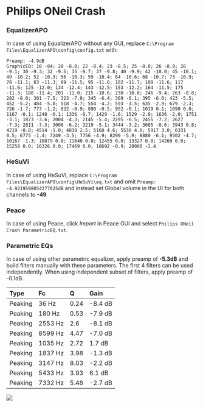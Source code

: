 # Philips ONeil Crash

### EqualizerAPO
In case of using EqualizerAPO without any GUI, replace `C:\Program Files\EqualizerAPO\config\config.txt`
with:
```
Preamp: -4.9dB
GraphicEQ: 10 -84; 20 -8.0; 22 -8.4; 23 -8.5; 25 -8.8; 26 -8.9; 28 -9.1; 30 -9.3; 32 -9.5; 35 -9.7; 37 -9.8; 40 -9.9; 42 -10.0; 45 -10.1; 49 -10.2; 52 -10.3; 56 -10.3; 59 -10.4; 64 -10.6; 68 -10.7; 73 -10.9; 78 -11.1; 83 -11.3; 89 -11.5; 95 -11.6; 102 -11.7; 109 -11.6; 117 -11.6; 125 -12.0; 134 -12.4; 143 -12.5; 153 -12.2; 164 -11.5; 175 -11.3; 188 -11.4; 201 -11.0; 215 -10.6; 230 -10.0; 246 -9.4; 263 -8.8; 282 -8.0; 301 -7.5; 323 -7.0; 345 -6.4; 369 -6.1; 395 -6.0; 423 -5.5; 452 -5.2; 484 -5.0; 518 -4.7; 554 -4.2; 593 -3.5; 635 -2.9; 679 -2.3; 726 -1.7; 777 -1.2; 832 -0.9; 890 -0.5; 952 -0.1; 1019 0.1; 1090 0.0; 1167 -0.1; 1248 -0.1; 1336 -0.7; 1429 -1.6; 1529 -2.0; 1636 -2.0; 1751 -3.1; 1873 -3.6; 2004 -4.3; 2145 -5.4; 2295 -6.5; 2455 -7.2; 2627 -7.3; 2811 -7.3; 3008 -6.2; 3219 -5.1; 3444 -3.2; 3685 -0.6; 3943 0.8; 4219 -0.8; 4514 -1.0; 4830 2.5; 5168 4.6; 5530 4.6; 5917 3.0; 6331 0.5; 6775 -1.4; 7249 -3.5; 7756 -4.9; 8299 -5.9; 8880 -6.1; 9502 -4.7; 10167 -1.3; 10879 0.0; 11640 0.0; 12455 0.0; 13327 0.0; 14260 0.0; 15258 0.0; 16326 0.0; 17469 0.0; 18692 -0.9; 20000 -2.4
```

### HeSuVi
In case of using HeSuVi, replace `C:\Program Files\EqualizerAPO\config\HeSuVi\eq.txt` and omit `Preamp:
-4.9219598054277025dB` and instead set Global volume in the UI for both channels to **-49**

### Peace
In case of using Peace, click *Import* in Peace GUI and select `Philips ONeil Crash ParametricEQ.txt`.

### Parametric EQs
In case of using other parametric equalizer, apply preamp of **-5.3dB** and build filters manually
with these parameters. The first 4 filters can be used independently.
When using independent subset of filters, apply preamp of -0.1dB.

| Type    | Fc      |    Q | Gain    |
|:--------|:--------|:-----|:--------|
| Peaking | 36 Hz   | 0.24 | -8.4 dB |
| Peaking | 180 Hz  | 0.53 | -7.9 dB |
| Peaking | 2553 Hz | 2.6  | -8.1 dB |
| Peaking | 8599 Hz | 4.47 | -7.0 dB |
| Peaking | 1035 Hz | 2.72 | 1.7 dB  |
| Peaking | 1837 Hz | 3.98 | -1.3 dB |
| Peaking | 3147 Hz | 8.03 | -2.2 dB |
| Peaking | 5433 Hz | 3.93 | 6.1 dB  |
| Peaking | 7332 Hz | 5.48 | -2.7 dB |

![](https://raw.githubusercontent.com/jaakkopasanen/AutoEq/master/results/innerfidelity/sbaf-serious/Philips%20ONeil%20Crash/Philips%20ONeil%20Crash.png)